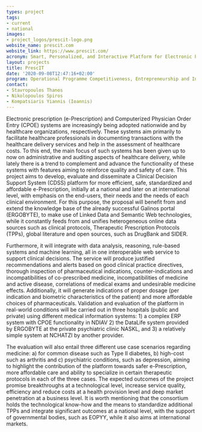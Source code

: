```yaml
---
types: project
tags:
- current
- national
images:
- project_logos/prescit-logo.png
website_name: prescit.com
website_link: https://www.prescit.com/
acronym: Smart, Personalized, and Interactive Platform for Electronic Prescription
layout: projects
title: PrescIT
date: '2020-09-08T12:47:16+02:00'
program: Operational Programme Competitiveness, Entrepreneurship and Innovation 2014-2020 (EPAnEK)
contact: 
- Stavropoulos Thanos
- Nikolopoulos Spiros
- Kompatsiaris Yiannis (Ioannis)
---
```

<p>Electronic prescription (e-Prescription) and Computerized Physician Order Entry (CPOE) systems are increasingly being adopted nationwide and by healthcare organizations, respectively. These systems aim primarily to facilitate healthcare professionals in documenting transactions with the healthcare delivery services and help in the assessment of healthcare costs. To this end, the main focus of such systems has been given up to now on administrative and auditing aspects of healthcare delivery, while lately there is a trend to complement and advance the functionality of these systems with features aiming to reinforce quality and safety of care. This project aims to develop, evaluate and disseminate a Clinical Decision Support System (CDSS) platform for more efficient, safe, standardized and affordable e-Prescription, initially at a national and later on at international level, with emphasis on the end-users, their needs and the needs of each clinical environment. For this purpose, the proposal will benefit from and extend the knowledge base of the already successful Galinos portal (ERGOBYTE), to make use of Linked Data and Semantic Web technologies, while it constantly feeds from and unifies heterogeneous online data sources such as clinical protocols, Therapeutic Prescription Protocols (TPPs), global literature and open sources, such as DrugBank and SIDER.</p>

<p>Furthermore, it will integrate with data analysis, reasoning, rule-based systems and machine learning, all in one interoperable web service to support clinical decisions. The service will produce justified recommendations and alerts based on good clinical practice directives, thorough inspection of pharmaceutical indications, counter-indications and incompatibilities of co-prescribed medicine, incompatibilities of medicine and active disease, correlations of medical exams and undesirable medicine effects. Additionally, it will generate indications of proper dosage (per indication and biometric characteristics of the patient) and more affordable choices of pharmaceuticals. Validation and evaluation of the platform in real-world conditions will be carried out in three hospitals (public and private) using different medical information systems: 1) a complex ERP system with CPOE functionality in NDIAV 2) the DataLife system provided by ERGOBYTE at the private psychiatric clinic NASKL, and 3) a relatively simple system at NCHATZI by another provider.</p>

<p>The evaluation will also entail three different use case scenarios regarding medicine: a) for common disease such as Type II diabetes, b) high-cost such as arthritis and c) psychiatric conditions, such as depression, aiming to highlight the contribution of the platform towards safer e-Prescription, more affordable care and ability to specialize in certain therapeutic protocols in each of the three cases. The expected outcomes of the project promise breakthroughs at a technological level, increase service quality, efficiency and reduce costs at a health provision level and deep market penetration at a business level. It is worth mentioning that the consortium holds the technological know-how and the means to standardize additional TPPs and integrate significant outcomes at a national level, with the support of governmental bodies, such as EOPYY, while it also aims at international markets.</p>
